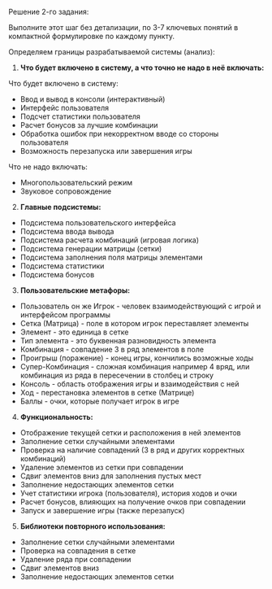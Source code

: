 Решение 2-го задания:

Выполните этот шаг без детализации, по 3-7 ключевых понятий в компактной формулировке по каждому пункту.

Определяем границы разрабатываемой системы (анализ):

1. **Что будет включено в систему, а что точно не надо в неё включать:**

Что будет включено в систему:
* Ввод и вывод в консоли (интерактивный)
* Интерфейс пользователя
* Подсчет статистики пользователя
* Расчет бонусов за лучшие комбинации
* Обработка ошибок при некорректном вводе со стороны пользователя
* Возможность перезапуска или завершения игры

Что не надо включать:
* Многопользовательский режим
* Звуковое сопровождение


2. **Главные подсистемы:**

* Подсистема пользовательского интерфейса
* Подсистема ввода вывода
* Подсистема расчета комбинаций (игровая логика)
* Подсистема генерации матрицы (сетки)
* Подсистема заполнения поля матрицы элементами
* Подсистема статистики
* Подсистема бонусов

3. **Пользовательские метафоры:**

* Пользователь он же Игрок - человек взаимодействующий с игрой и интерфейсом программы
* Сетка (Матрица) - поле в котором игрок переставляет элементы
* Элемент - это единица в сетке
* Тип элемента - это буквенная разновидность элемента
* Комбинация - совпадение 3 в ряд элементов в поле
* Проигрыш (поражение) - конец игры, кончились возможные ходы
* Супер-Комбинация - сложная комбинация например 4 вряд, или комбинация из ряда в пересечении в столбец и строку
* Консоль - область отображения игры и взаимодействия с ней
* Ход - перестановка элементов в сетке (Матрице)
* Баллы - очки, которые получает игрок в игре

4. **Функциональность:**

* Отображение текущей сетки и расположения в ней элементов
* Заполнение сетки случайными элементами
* Проверка на наличие совпадений (3 в ряд и других корректных комбинаций)
* Удаление элементов из сетки при совпадении
* Сдвиг элементов вниз для заполнения пустых мест
* Заполнение недостающих элементов сетки
* Учет статистики игрока (пользователя), история ходов и очки
* Расчет бонусов, влияющих на получение очков при совпадении
* Запуск и завершение игры (также перезапуск)

5. **Библиотеки повторного использования:**

* Заполнение сетки случайными элементами
* Проверка на совпадения в сетке
* Удаление ряда при совпадении
* Сдвиг элементов вниз
* Заполнение недостающих элементов сетки